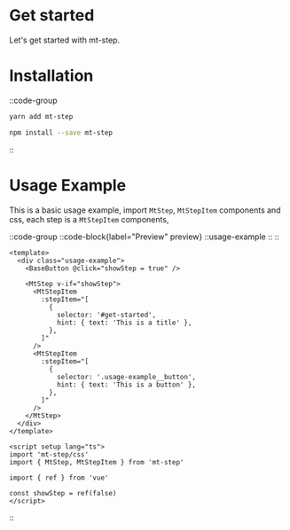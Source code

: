 # Get started

Let's get started with mt-step.

# Installation

::code-group
  ```bash [Yarn]
  yarn add mt-step
  ```
  ```bash [NPM]
  npm install --save mt-step
  ```
::
<br />

# Usage Example
This is a basic usage example, import `MtStep`, `MtStepItem` components and css, each step is a `MtStepItem` components, 

::code-group
  ::code-block{label="Preview" preview}
    ::usage-example
    ::
  ::
  ```vue [Code]
  <template>
    <div class="usage-example">
      <BaseButton @click="showStep = true" />
  
      <MtStep v-if="showStep">
        <MtStepItem
          :stepItem="[
            {
              selector: '#get-started',
              hint: { text: 'This is a title' },
            },
          ]"
        />
        <MtStepItem
          :stepItem="[
            {
              selector: '.usage-example__button',
              hint: { text: 'This is a button' },
            },
          ]"
        />
      </MtStep>
    </div>
  </template>

  <script setup lang="ts">
  import 'mt-step/css'
  import { MtStep, MtStepItem } from 'mt-step'

  import { ref } from 'vue'

  const showStep = ref(false)
  </script>
  ```
::
